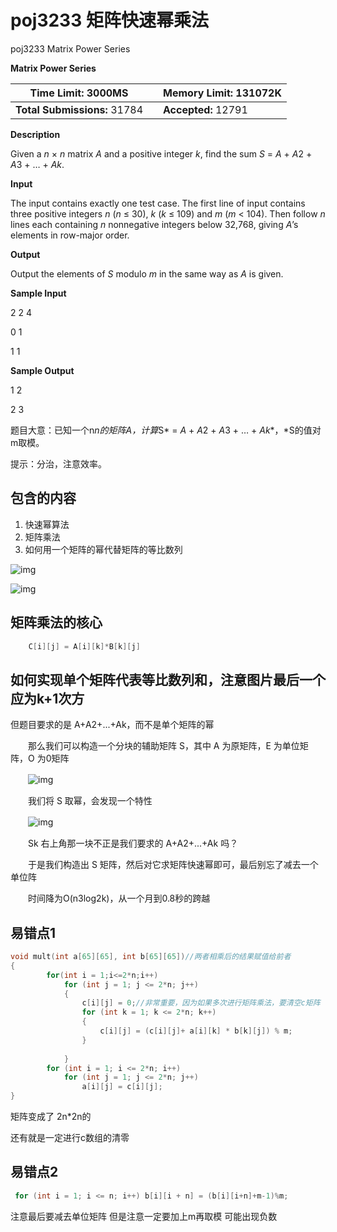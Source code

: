 # poj3233 矩阵快速幂乘法

poj3233 Matrix Power Series

**Matrix Power Series**

| **Time Limit:** 3000MS       |      | **Memory Limit:** 131072K |
| ---------------------------- | ---- | ------------------------- |
| **Total Submissions:** 31784 |      | **Accepted:** 12791       |

**Description**

Given a *n* × *n* matrix *A* and a positive integer *k*, find the sum *S* = *A* + *A*2 + *A*3 + … + *Ak*.

**Input**

The input contains exactly one test case. The first line of input contains three positive integers *n* (*n* ≤ 30), *k* (*k* ≤ 109) and *m* (*m* < 104). Then follow *n* lines each containing *n* nonnegative integers below 32,768, giving *A*’s elements in row-major order.

**Output**

Output the elements of *S* modulo *m* in the same way as *A* is given.

**Sample Input**

2 2 4

0 1

1 1

**Sample Output**

1 2

2 3

 

题目大意：已知一个n*n的矩阵A，计算*S* = *A* + *A*2 + *A*3 + … + *Ak**，*S的值对m取模。

提示：分治，注意效率。

## 包含的内容

1. 快速幂算法
2. 矩阵乘法
3. 如何用一个矩阵的幂代替矩阵的等比数列

![img](https://www.freeimg.cn/i/2023/12/17/657f0e3806b90.png)



![img](https://www.freeimg.cn/i/2023/12/17/657f0e354f07a.png)



## 矩阵乘法的核心 

``` c++
	C[i][j] = A[i][k]*B[k][j]
```

## 如何实现单个矩阵代表等比数列和，注意图片最后一个应为k+1次方

但题目要求的是 A+A2+...+Ak，而不是单个矩阵的幂

　　那么我们可以构造一个分块的辅助矩阵 S，其中 A 为原矩阵，E 为单位矩阵，O 为0矩阵

　　![img](https://images2015.cnblogs.com/blog/999549/201609/999549-20160924161629731-1694213740.png)

　　我们将 S 取幂，会发现一个特性

　　![img](https://images2015.cnblogs.com/blog/999549/201609/999549-20160924162453731-374268381.png)

　　Sk 右上角那一块不正是我们要求的 A+A2+...+Ak 吗？

　　于是我们构造出 S 矩阵，然后对它求矩阵快速幂即可，最后别忘了减去一个单位阵

　　时间降为O(n3log2k)，从一个月到0.8秒的跨越

## 易错点1

``` c++
void mult(int a[65][65], int b[65][65])//两者相乘后的结果赋值给前者
{
		for(int i = 1;i<=2*n;i++)
			for (int j = 1; j <= 2*n; j++)
			{
				c[i][j] = 0;//非常重要，因为如果多次进行矩阵乘法，要清空c矩阵
				for (int k = 1; k <= 2*n; k++)
				{
					c[i][j] = (c[i][j]+ a[i][k] * b[k][j]) % m;
				}
				
			}
		for (int i = 1; i <= 2*n; i++)
			for (int j = 1; j <= 2*n; j++)
				a[i][j] = c[i][j];
}
```

矩阵变成了 2n*2n的

还有就是一定进行c数组的清零

## 易错点2

``` c++
 for (int i = 1; i <= n; i++) b[i][i + n] = (b[i][i+n]+m-1)%m;
```

注意最后要减去单位矩阵 但是注意一定要加上m再取模 可能出现负数  